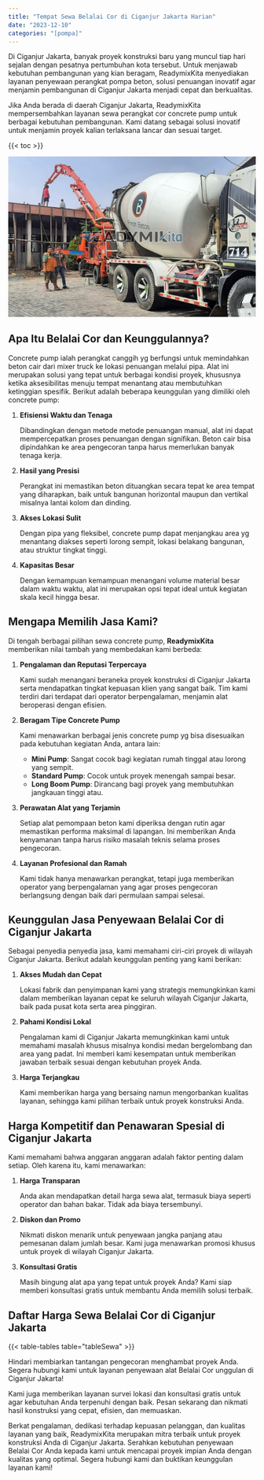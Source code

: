 ```yaml
---
title: "Tempat Sewa Belalai Cor di Ciganjur Jakarta Harian"
date: "2023-12-10"
categories: "[pompa]"
---
```


Di Ciganjur Jakarta, banyak proyek konstruksi baru yang muncul tiap hari sejalan dengan pesatnya pertumbuhan kota tersebut. Untuk menjawab kebutuhan pembangunan yang kian beragam, ReadymixKita menyediakan layanan penyewaan perangkat pompa beton, solusi penuangan inovatif agar menjamin pembangunan di Ciganjur Jakarta menjadi cepat dan berkualitas.

Jika Anda berada di daerah Ciganjur Jakarta, ReadymixKita mempersembahkan layanan sewa perangkat cor concrete pump untuk berbagai kebutuhan pembangunan. Kami datang sebagai solusi inovatif untuk menjamin proyek kalian terlaksana lancar dan sesuai target.

{{< toc >}}

![Tempat Sewa Belalai Cor di Ciganjur Jakarta Harian](/images/pompa/sewa-pompa-18.jpg)

## Apa Itu Belalai Cor dan Keunggulannya?

Concrete pump ialah perangkat canggih yg berfungsi untuk memindahkan beton cair dari mixer truck ke lokasi penuangan melalui pipa. Alat ini merupakan solusi yang tepat untuk berbagai kondisi proyek, khususnya ketika aksesibilitas menuju tempat menantang atau membutuhkan ketinggian spesifik. Berikut adalah beberapa keunggulan yang dimiliki oleh concrete pump:

1. **Efisiensi Waktu dan Tenaga**

   Dibandingkan dengan metode metode penuangan manual, alat ini dapat mempercepatkan proses penuangan dengan signifikan. Beton cair bisa dipindahkan ke area pengecoran tanpa harus memerlukan banyak tenaga kerja.

2. **Hasil yang Presisi**

   Perangkat ini memastikan beton dituangkan secara tepat ke area tempat yang diharapkan, baik untuk bangunan horizontal maupun dan vertikal misalnya lantai kolom dan dinding.

3. **Akses Lokasi Sulit**

   Dengan pipa yang fleksibel, concrete pump dapat menjangkau area yg menantang diakses seperti lorong sempit, lokasi belakang bangunan, atau struktur tingkat tinggi.

4. **Kapasitas Besar**

   Dengan kemampuan kemampuan menangani volume material besar dalam waktu waktu, alat ini merupakan opsi tepat ideal untuk kegiatan skala kecil hingga besar.

## Mengapa Memilih Jasa Kami?

Di tengah berbagai pilihan sewa concrete pump, **ReadymixKita** memberikan nilai tambah yang membedakan kami berbeda:

1. **Pengalaman dan Reputasi Terpercaya**

   Kami sudah menangani beraneka proyek konstruksi di Ciganjur Jakarta serta mendapatkan tingkat kepuasan klien yang sangat baik. Tim kami terdiri dari terdapat dari operator berpengalaman, menjamin alat beroperasi dengan efisien.

2. **Beragam Tipe Concrete Pump**

   Kami menawarkan berbagai jenis concrete pump yg bisa disesuaikan pada kebutuhan kegiatan Anda, antara lain:
   - **Mini Pump**: Sangat cocok bagi kegiatan rumah tinggal atau lorong yang sempit.
   - **Standard Pump**: Cocok untuk proyek menengah sampai besar.
   - **Long Boom Pump**: Dirancang bagi proyek yang membutuhkan jangkauan tinggi atau.

3. **Perawatan Alat yang Terjamin**

   Setiap alat pemompaan beton kami diperiksa dengan rutin agar memastikan performa maksimal di lapangan. Ini memberikan Anda kenyamanan tanpa harus risiko masalah teknis selama proses pengecoran.

4. **Layanan Profesional dan Ramah**

   Kami tidak hanya menawarkan perangkat, tetapi juga memberikan operator yang berpengalaman yang agar proses pengecoran berlangsung dengan baik dari permulaan sampai selesai.

## Keunggulan Jasa Penyewaan Belalai Cor di Ciganjur Jakarta

Sebagai penyedia penyedia jasa, kami memahami ciri-ciri proyek di wilayah Ciganjur Jakarta. Berikut adalah keunggulan penting yang kami berikan:

1. **Akses Mudah dan Cepat**

   Lokasi fabrik dan penyimpanan kami yang strategis memungkinkan kami dalam memberikan layanan cepat ke seluruh wilayah Ciganjur Jakarta, baik pada pusat kota serta area pinggiran.

2. **Pahami Kondisi Lokal**

   Pengalaman kami di Ciganjur Jakarta memungkinkan kami untuk memahami masalah khusus misalnya kondisi medan bergelombang dan area yang padat. Ini memberi kami kesempatan untuk memberikan jawaban terbaik sesuai dengan kebutuhan proyek Anda.

3. **Harga Terjangkau**

   Kami memberikan harga yang bersaing namun mengorbankan kualitas layanan, sehingga kami pilihan terbaik untuk proyek konstruksi Anda.

## Harga Kompetitif dan Penawaran Spesial di Ciganjur Jakarta

Kami memahami bahwa anggaran anggaran adalah faktor penting dalam setiap. Oleh karena itu, kami menawarkan:

1. **Harga Transparan**

   Anda akan mendapatkan detail harga sewa alat, termasuk biaya seperti operator dan bahan bakar. Tidak ada biaya tersembunyi.

2. **Diskon dan Promo**

   Nikmati diskon menarik untuk penyewaan jangka panjang atau pemesanan dalam jumlah besar. Kami juga menawarkan promosi khusus untuk proyek di wilayah Ciganjur Jakarta.

3. **Konsultasi Gratis**

   Masih bingung alat apa yang tepat untuk proyek Anda? Kami siap memberi konsultasi gratis untuk membantu Anda memilih solusi terbaik.

## Daftar Harga Sewa Belalai Cor di Ciganjur Jakarta

{{< table-tables table="tableSewa" >}}

Hindari membiarkan tantangan pengecoran menghambat proyek Anda. Segera hubungi kami untuk layanan penyewaan alat Belalai Cor unggulan di Ciganjur Jakarta!

Kami juga memberikan layanan survei lokasi dan konsultasi gratis untuk agar kebutuhan Anda terpenuhi dengan baik. Pesan sekarang dan nikmati hasil konstruksi yang cepat, efisien, dan memuaskan.

Berkat pengalaman, dedikasi terhadap kepuasan pelanggan, dan kualitas layanan yang baik, ReadymixKita merupakan mitra terbaik untuk proyek konstruksi Anda di Ciganjur Jakarta. Serahkan kebutuhan penyewaan Belalai Cor Anda kepada kami untuk mencapai proyek impian Anda dengan kualitas yang optimal. Segera hubungi kami dan buktikan keunggulan layanan kami!